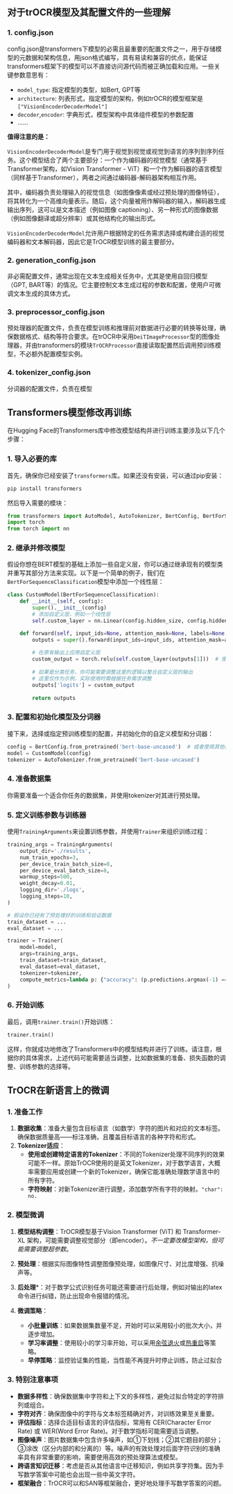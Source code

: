 ## 对于trOCR模型及其配置文件的一些理解

### 1. config.json

config.json是transformers下模型的必需且最重要的配置文件之一，用于存储模型的元数据和架构信息，用json格式编写，具有易读和兼容的优点，能保证transformers框架下的模型可以不直接访问源代码而被正确加载和应用。一些关键参数意思有：
* `model_type`: 指定模型的类型，如Bert, GPT等
* `architecture`: 列表形式，指定模型的架构，例如trOCR的模型框架是`["VisionEncoderDecoderModel"]`
* `decoder`,`encoder`: 字典形式，模型架构中具体组件模型的参数配置
* ……

**值得注意的是：**

`VisionEncoderDecoderModel`是专门用于视觉到视觉或视觉到语言的序列到序列任务。这个模型结合了两个主要部分：一个作为编码器的视觉模型（通常基于Transformer架构，如Vision Transformer - ViT）和一个作为解码器的语言模型（同样基于Transformer），两者之间通过编码器-解码器架构相互作用。

其中，编码器负责处理输入的视觉信息（如图像像素或经过预处理的图像特征），将其转化为一个高维向量表示。随后，这个向量被用作解码器的输入，解码器生成输出序列，这可以是文本描述（例如图像 captioning）、另一种形式的图像数据（例如图像翻译或超分辨率）或其他结构化的输出形式。

`VisionEncoderDecoderModel`允许用户根据特定的任务需求选择或构建合适的视觉编码器和文本解码器，因此它是TrOCR模型训练的最主要部分。

### 2. generation_config.json

非必需配置文件，通常出现在文本生成相关任务中，尤其是使用自回归模型（GPT, BART等）的情况。它主要控制文本生成过程的参数和配置，使用户可微调文本生成的具体方式。

### 3. preprocessor_config.json

预处理器的配置文件，负责在模型训练和推理前对数据进行必要的转换等处理，确保数据格式、结构等符合要求。在trOCR中采用`DeiTImageProcessor`型的图像处理器，并由transformers的模块`TrOCRProcessor`直接读取配置然后调用预训练模型，不必额外配置模型实例。

### 4. tokenizer_config.json

分词器的配置文件，负责在模型

## **Transformers模型修改再训练**

在Hugging Face的Transformers库中修改模型结构并进行训练主要涉及以下几个步骤：

### 1. 导入必要的库

首先，确保你已经安装了`transformers`库。如果还没有安装，可以通过pip安装：

```bash
pip install transformers
```

然后导入需要的模块：

```python
from transformers import AutoModel, AutoTokenizer, BertConfig, BertForSequenceClassification, Trainer, TrainingArguments
import torch
from torch import nn
```

### 2. 继承并修改模型

假设你想在BERT模型的基础上添加一些自定义层，你可以通过继承现有的模型类并重写其部分方法来实现。以下是一个简单的例子，我们在`BertForSequenceClassification`模型中添加一个线性层：

```python
class CustomModel(BertForSequenceClassification):
    def __init__(self, config):
        super().__init__(config)
        # 添加自定义层，例如一个线性层
        self.custom_layer = nn.Linear(config.hidden_size, config.hidden_size)

    def forward(self, input_ids=None, attention_mask=None, labels=None, **kwargs):
        outputs = super().forward(input_ids=input_ids, attention_mask=attention_mask, **kwargs)
        
        # 在原有输出上应用自定义层
        custom_output = torch.relu(self.custom_layer(outputs[1]))  # 使用隐层状态作为输入
        
        # 如果是分类任务，你可能需要调整这里的逻辑以整合自定义层的输出
        # 这里仅作为示例，实际使用时需根据任务需求调整
        outputs['logits'] = custom_output
        
        return outputs
```

### 3. 配置和初始化模型及分词器

接下来，选择或指定预训练模型的配置，并初始化你的自定义模型和分词器：

```python
config = BertConfig.from_pretrained('bert-base-uncased')  # 或者使用其他模型的配置
model = CustomModel(config)
tokenizer = AutoTokenizer.from_pretrained('bert-base-uncased')
```

### 4. 准备数据集

你需要准备一个适合你任务的数据集，并使用tokenizer对其进行预处理。

### 5. 定义训练参数与训练器

使用`TrainingArguments`来设置训练参数，并使用`Trainer`来组织训练过程：

```python
training_args = TrainingArguments(
    output_dir='./results',
    num_train_epochs=3,
    per_device_train_batch_size=8,
    per_device_eval_batch_size=8,
    warmup_steps=500,
    weight_decay=0.01,
    logging_dir='./logs',
    logging_steps=10,
)

# 假设你已经有了预处理好的训练和验证数据
train_dataset = ...
eval_dataset = ...

trainer = Trainer(
    model=model,
    args=training_args,
    train_dataset=train_dataset,
    eval_dataset=eval_dataset,
    tokenizer=tokenizer,
    compute_metrics=lambda p: {"accuracy": (p.predictions.argmax(-1) == p.label_ids).mean()},  # 示例计算准确率
)
```

### 6. 开始训练

最后，调用`trainer.train()`开始训练：

```python
trainer.train()
```

这样，你就成功地修改了Transformers中的模型结构并进行了训练。请注意，根据你的具体需求，上述代码可能需要适当调整，比如数据集的准备、损失函数的调整、训练参数的选择等。

## **TrOCR在新语言上的微调**

### 1. 准备工作

1. **数据收集**：准备大量包含目标语言（如数学）字符的图片和对应的文本标签。确保数据质量高——标注准确，且覆盖目标语言的各种字符和形式。
2. **Tokenizer适应**：
    * **使用或创建特定语言的Tokenizer**：不同的Tokenizer处理不同序列的效果可能不一样。原始TrOCR使用的是英文Tokenizer，对于数学语言，大概率需要应用或创建一个新的Tokenizer，确保它能准确处理数学语言中的所有字符。
    * **字符映射**：对新Tokenizer进行调整，添加数学所有字符的映射。`"char": no.`

### 2. 模型微调

1. **模型结构调整**：TrOCR模型基于Vision Transformer (ViT) 和 Transformer-XL 架构，可能需要调整视觉部分（即encoder）。*不一定要改模型架构，但可能需要调整超参数*。

2. **预处理**：根据实际图像特性调整图像预处理，如图像尺寸、对比度增强、抗噪声等。

3. **后处理***：对于数学公式识别任务可能还需要进行后处理，例如对输出的latex命令进行纠错，防止出现命令报错的情况。

4. **微调策略**：
    * **小批量训练**：如果数据集数量不足，开始时可以采用较小的批次大小，并逐步增加。
    * **学习率调整**：使用较小的学习率开始，可以采用<u>余弦退火</u>或<u>热重启</u>等策略。
    * **早停策略**：监控验证集的性能，当性能不再提升时停止训练，防止过拟合

### 3. 特别注意事项

* **数据多样性**：确保数据集中字符和上下文的多样性，避免过拟合特定的字符排列或组合。
* **字符对齐**：确保图像中的字符与文本标签精确对齐，对训练效果至关重要。
* **评估指标**：选择合适目标语言的评估指标，常用有 CER(Character Error Rate) 或 WER(Word Error Rate)。对于数学指标可能需要适当调整。
* **图像噪声**：图片数据集中包含许多噪声，如①下划线；②其它题目的部分；③涂改（区分内部的和分离的）等。噪声的有效处理对后面字符识别的准确率具有非常重要的影响，需要使用高效的预处理算法或模型。
* **跨语言知识迁移**：考虑是否从其他语言中迁移知识，例如共享字符集。因为手写数学答案中可能也会出现一些中英文字符。
* **框架融合**：TrOCR可以和SAN等框架融合，更好地处理手写数学答案的问题。


